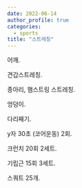 ```yaml
---
date: 2022-06-14
author_profile: true
categories:
  - sports
title: "스트레칭"
---
```


어깨.

견갑스트레칭.

종아리, 햄스트링 스트레칭.

엉덩이.

다리째기.

y자 30초 (코어운동) 2회.

크런치 20회 2세트.

기립근 15회 3세트.

스쿼트 25개.
